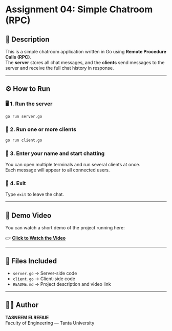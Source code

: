 # Assignment 04: Simple Chatroom (RPC)

## 📘 Description
This is a simple chatroom application written in Go using **Remote Procedure Calls (RPC)**.  
The **server** stores all chat messages, and the **clients** send messages to the server and receive the full chat history in response.

---

## ⚙️ How to Run

### 🖥️ 1. Run the server
```bash
go run server.go
```

### 💬 2. Run one or more clients
```bash
go run client.go
```

### 👤 3. Enter your name and start chatting
You can open multiple terminals and run several clients at once.  
Each message will appear to all connected users.

### 🚪 4. Exit
Type `exit` to leave the chat.

---

## 🎥 Demo Video
You can watch a short demo of the project running here:

👉 [**Click to Watch the Video**](https://fengtantaedu-my.sharepoint.com/:v:/g/personal/ug_31094026_f-eng_tanta_edu_eg/Eeg4ycXd9C5Fr94cwBNkEKgBhDBx2c2xSl6X2fKWF_Dxtw?nav=eyJyZWZlcnJhbEluZm8iOnsicmVmZXJyYWxBcHAiOiJPbmVEcml2ZUZvckJ1c2luZXNzIiwicmVmZXJyYWxBcHBQbGF0Zm9ybSI6IldlYiIsInJlZmVycmFsTW9kZSI6InZpZXciLCJyZWZlcnJhbFZpZXciOiJNeUZpbGVzTGlua0NvcHkifX0&e=vQF5Mt)

---

## 📁 Files Included
- `server.go` → Server-side code  
- `client.go` → Client-side code  
- `README.md` → Project description and video link

---

## 🧑‍💻 Author
**TASNEEM ELREFAIE**  
Faculty of Engineering — Tanta University




